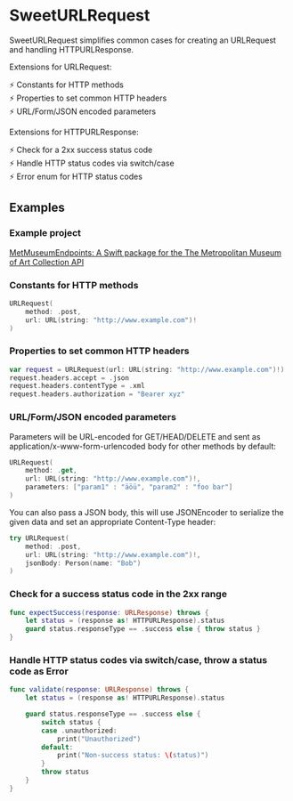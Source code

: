 # SweetURLRequest

SweetURLRequest simplifies common cases for creating an URLRequest and handling HTTPURLResponse.

Extensions for URLRequest:

⚡ Constants for HTTP methods  
⚡ Properties to set common HTTP headers  
⚡ URL/Form/JSON encoded parameters  

Extensions for HTTPURLResponse:

⚡ Check for a 2xx success status code  
⚡ Handle HTTP status codes via switch/case  
⚡ Error enum for HTTP status codes

## Examples

### Example project

 [MetMuseumEndpoints: A Swift package for the The Metropolitan Museum of Art Collection API](https://github.com/ralfebert/MetMuseumEndpoints)

### Constants for HTTP methods

```swift
URLRequest(
    method: .post,
    url: URL(string: "http://www.example.com")!
)
```

### Properties to set common HTTP headers

```swift
var request = URLRequest(url: URL(string: "http://www.example.com")!)
request.headers.accept = .json
request.headers.contentType = .xml
request.headers.authorization = "Bearer xyz"
```

### URL/Form/JSON encoded parameters

Parameters will be URL-encoded for GET/HEAD/DELETE and sent as application/x-www-form-urlencoded body for other methods by default:

```swift
URLRequest(
    method: .get,
    url: URL(string: "http://www.example.com")!,
    parameters: ["param1" : "äöü", "param2" : "foo bar"]
)
```

You can also pass a JSON body, this will use JSONEncoder to serialize the given data and set an appropriate Content-Type header:

```swift
try URLRequest(
    method: .post,
    url: URL(string: "http://www.example.com")!,
    jsonBody: Person(name: "Bob")
)
```

### Check for a success status code in the 2xx range

```swift
func expectSuccess(response: URLResponse) throws {
    let status = (response as! HTTPURLResponse).status
    guard status.responseType == .success else { throw status }
}
```

### Handle HTTP status codes via switch/case, throw a status code as Error

```swift
func validate(response: URLResponse) throws {
    let status = (response as! HTTPURLResponse).status

    guard status.responseType == .success else {
        switch status {
        case .unauthorized:
            print("Unauthorized")
        default:
            print("Non-success status: \(status)")
        }
        throw status
    }
}
```
